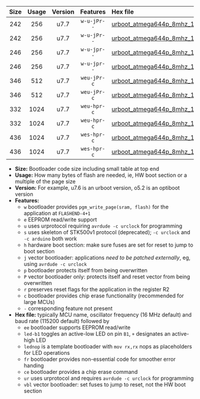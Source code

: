|Size|Usage|Version|Features|Hex file|
|:-:|:-:|:-:|:-:|:--|
|242|256|u7.7|`w-u-jPr--`|[urboot_atmega644p_8mhz_19200bps_led+b0_ur_vbl.hex](https://raw.githubusercontent.com/stefanrueger/urboot.hex/main/mcus/atmega644p/fcpu_8mhz/19200_bps/urboot_atmega644p_8mhz_19200bps_led+b0_ur_vbl.hex)|
|242|256|u7.7|`w-u-jPr--`|[urboot_atmega644p_8mhz_19200bps_lednop_ur_vbl.hex](https://raw.githubusercontent.com/stefanrueger/urboot.hex/main/mcus/atmega644p/fcpu_8mhz/19200_bps/urboot_atmega644p_8mhz_19200bps_lednop_ur_vbl.hex)|
|246|256|u7.7|`w-u-jpr--`|[urboot_atmega644p_8mhz_19200bps_led+b0_fr_ur_vbl.hex](https://raw.githubusercontent.com/stefanrueger/urboot.hex/main/mcus/atmega644p/fcpu_8mhz/19200_bps/urboot_atmega644p_8mhz_19200bps_led+b0_fr_ur_vbl.hex)|
|246|256|u7.7|`w-u-jpr--`|[urboot_atmega644p_8mhz_19200bps_lednop_fr_ur_vbl.hex](https://raw.githubusercontent.com/stefanrueger/urboot.hex/main/mcus/atmega644p/fcpu_8mhz/19200_bps/urboot_atmega644p_8mhz_19200bps_lednop_fr_ur_vbl.hex)|
|346|512|u7.7|`weu-jPr-c`|[urboot_atmega644p_8mhz_19200bps_ee_led+b0_fr_ce_ur_vbl.hex](https://raw.githubusercontent.com/stefanrueger/urboot.hex/main/mcus/atmega644p/fcpu_8mhz/19200_bps/urboot_atmega644p_8mhz_19200bps_ee_led+b0_fr_ce_ur_vbl.hex)|
|346|512|u7.7|`weu-jPr-c`|[urboot_atmega644p_8mhz_19200bps_ee_lednop_fr_ce_ur_vbl.hex](https://raw.githubusercontent.com/stefanrueger/urboot.hex/main/mcus/atmega644p/fcpu_8mhz/19200_bps/urboot_atmega644p_8mhz_19200bps_ee_lednop_fr_ce_ur_vbl.hex)|
|332|1024|u7.7|`weu-hpr-c`|[urboot_atmega644p_8mhz_19200bps_ee_led+b0_fr_ce_ur.hex](https://raw.githubusercontent.com/stefanrueger/urboot.hex/main/mcus/atmega644p/fcpu_8mhz/19200_bps/urboot_atmega644p_8mhz_19200bps_ee_led+b0_fr_ce_ur.hex)|
|332|1024|u7.7|`weu-hpr-c`|[urboot_atmega644p_8mhz_19200bps_ee_lednop_fr_ce_ur.hex](https://raw.githubusercontent.com/stefanrueger/urboot.hex/main/mcus/atmega644p/fcpu_8mhz/19200_bps/urboot_atmega644p_8mhz_19200bps_ee_lednop_fr_ce_ur.hex)|
|436|1024|u7.7|`wes-hpr-c`|[urboot_atmega644p_8mhz_19200bps_ee_led+b0_fr_ce.hex](https://raw.githubusercontent.com/stefanrueger/urboot.hex/main/mcus/atmega644p/fcpu_8mhz/19200_bps/urboot_atmega644p_8mhz_19200bps_ee_led+b0_fr_ce.hex)|
|436|1024|u7.7|`wes-hpr-c`|[urboot_atmega644p_8mhz_19200bps_ee_lednop_fr_ce.hex](https://raw.githubusercontent.com/stefanrueger/urboot.hex/main/mcus/atmega644p/fcpu_8mhz/19200_bps/urboot_atmega644p_8mhz_19200bps_ee_lednop_fr_ce.hex)|

- **Size:** Bootloader code size including small table at top end
- **Usage:** How many bytes of flash are needed, ie, HW boot section or a multiple of the page size
- **Version:** For example, u7.6 is an urboot version, o5.2 is an optiboot version
- **Features:**
  + `w` bootloader provides `pgm_write_page(sram, flash)` for the application at `FLASHEND-4+1`
  + `e` EEPROM read/write support
  + `u` uses urprotocol requiring `avrdude -c urclock` for programming
  + `s` uses skeleton of STK500v1 protocol (deprecated); `-c urclock` and `-c arduino` both work
  + `h` hardware boot section: make sure fuses are set for reset to jump to boot section
  + `j` vector bootloader: applications *need to be patched externally*, eg, using `avrdude -c urclock`
  + `p` bootloader protects itself from being overwritten
  + `P` vector bootloader only: protects itself and reset vector from being overwritten
  + `r` preserves reset flags for the application in the register R2
  + `c` bootloader provides chip erase functionality (recommended for large MCUs)
  + `-` corresponding feature not present
- **Hex file:** typically MCU name, oscillator frequency (16 MHz default) and baud rate (115200 default) followed by
  + `ee` bootloader supports EEPROM read/write
  + `led-b1` toggles an active-low LED on pin `B1`, `+` designates an active-high LED
  + `lednop` is a template bootloader with `mov rx,rx` nops as placeholders for LED operations
  + `fr` bootloader provides non-essential code for smoother error handing
  + `ce` bootloader provides a chip erase command
  + `ur` uses urprotocol and requires `avrdude -c urclock` for programming
  + `vbl` vector bootloader: set fuses to jump to reset, not the HW boot section
